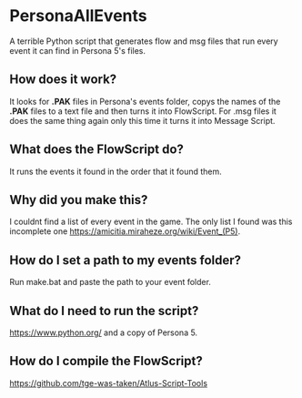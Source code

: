 # PersonaAllEvents
A terrible Python script that generates flow and msg files that run every event it can find in Persona 5's files.

## How does it work?
It looks for **.PAK** files in Persona's events folder, copys the names of the **.PAK** files to a text file and then turns it into FlowScript. For .msg files it does the same thing again only this time it turns it into Message Script.

## What does the FlowScript do?
It runs the events it found in the order that it found them.

## Why did you make this?
I couldnt find a list of every event in the game. The only list I found was this incomplete one https://amicitia.miraheze.org/wiki/Event_(P5).

## How do I set a path to my events folder?
Run make.bat and paste the path to your event folder.

## What do I need to run the script?
https://www.python.org/ and a copy of Persona 5.

## How do I compile the FlowScript?
https://github.com/tge-was-taken/Atlus-Script-Tools
